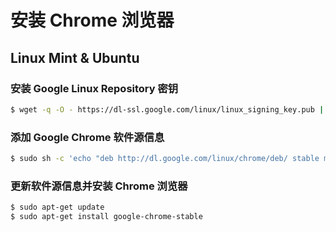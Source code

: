 # 安装 Chrome 浏览器

## Linux Mint & Ubuntu

### 安装 Google Linux Repository 密钥

```bash
$ wget -q -O - https://dl-ssl.google.com/linux/linux_signing_key.pub | sudo apt-key add -
```

### 添加 Google Chrome 软件源信息

```bash
$ sudo sh -c 'echo "deb http://dl.google.com/linux/chrome/deb/ stable main" >> /etc/apt/sources.list.d/google-chrome.list'
```

### 更新软件源信息并安装 Chrome 浏览器

```bash
$ sudo apt-get update
$ sudo apt-get install google-chrome-stable
```
